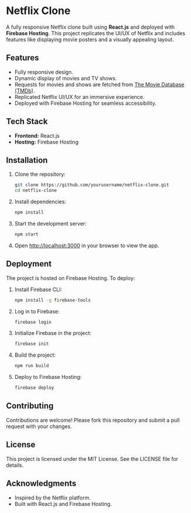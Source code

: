 # Netflix Clone

A fully responsive Netflix clone built using **React.js** and deployed with **Firebase Hosting**. This project replicates the UI/UX of Netflix and includes features like displaying movie posters and a visually appealing layout.

## Features
- Fully responsive design.
- Dynamic display of movies and TV shows.
- Requests for movies and shows are fetched from [The Movie Database (TMDb)](http://image.tmdb.org/t/p/original/).
- Replicated Netflix UI/UX for an immersive experience.
- Deployed with Firebase Hosting for seamless accessibility.

## Tech Stack
- **Frontend:** React.js
- **Hosting:** Firebase Hosting

## Installation

1. Clone the repository:
   ```bash
   git clone https://github.com/yourusername/netflix-clone.git
   cd netflix-clone
   ```

2. Install dependencies:
   ```bash
   npm install
   ```

3. Start the development server:
   ```bash
   npm start
   ```

4. Open [http://localhost:3000](http://localhost:3000) in your browser to view the app.

## Deployment

The project is hosted on Firebase Hosting. To deploy:

1. Install Firebase CLI:
   ```bash
   npm install -g firebase-tools
   ```

2. Log in to Firebase:
   ```bash
   firebase login
   ```

3. Initialize Firebase in the project:
   ```bash
   firebase init
   ```

4. Build the project:
   ```bash
   npm run build
   ```

5. Deploy to Firebase Hosting:
   ```bash
   firebase deploy
   ```

## Contributing
Contributions are welcome! Please fork this repository and submit a pull request with your changes.

## License
This project is licensed under the MIT License. See the LICENSE file for details.

## Acknowledgments
- Inspired by the Netflix platform.
- Built with React.js and Firebase Hosting.
